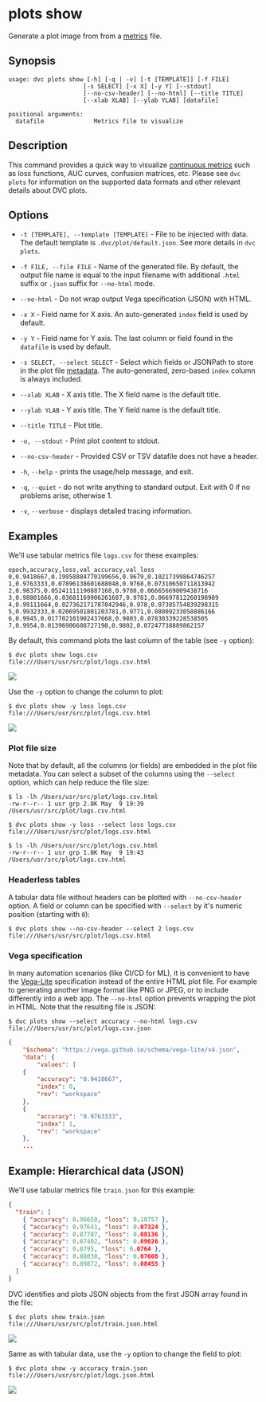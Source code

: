 # plots show

Generate a plot image from from a [metrics](/doc/command-reference/plots) file.

## Synopsis

```usage
usage: dvc plots show [-h] [-q | -v] [-t [TEMPLATE]] [-f FILE]
                     [-s SELECT] [-x X] [-y Y] [--stdout]
                     [--no-csv-header] [--no-html] [--title TITLE]
                     [--xlab XLAB] [--ylab YLAB] [datafile]

positional arguments:
  datafile              Metrics file to visualize
```

## Description

This command provides a quick way to visualize
[continuous metrics](/doc/command-reference/plots) such as loss functions, AUC
curves, confusion matrices, etc. Please see `dvc plots` for information on the
supported data formats and other relevant details about DVC plots.

## Options

- `-t [TEMPLATE], --template [TEMPLATE]` - File to be injected with data. The
  default template is `.dvc/plot/default.json`. See more details in `dvc plots`.

- `-f FILE, --file FILE` - Name of the generated file. By default, the output
  file name is equal to the input filename with additional `.html` suffix or
  `.json` suffix for `--no-html` mode.

- `--no-html` - Do not wrap output Vega specification (JSON) with HTML.

- `-x X` - Field name for X axis. An auto-generated `index` field is used by
  default.

- `-y Y` - Field name for Y axis. The last column or field found in the
  `datafile` is used by default.

- `-s SELECT, --select SELECT` - Select which fields or JSONPath to store in the
  plot file [metadata](https://vega.github.io/vega/docs/data/). The
  auto-generated, zero-based `index` column is always included.

- `--xlab XLAB` - X axis title. The X field name is the default title.

- `--ylab YLAB` - Y axis title. The Y field name is the default title.

- `--title TITLE` - Plot title.

- `-o, --stdout` - Print plot content to stdout.

- `--no-csv-header` - Provided CSV or TSV datafile does not have a header.

- `-h`, `--help` - prints the usage/help message, and exit.

- `-q`, `--quiet` - do not write anything to standard output. Exit with 0 if no
  problems arise, otherwise 1.

- `-v`, `--verbose` - displays detailed tracing information.

## Examples

We'll use tabular metrics file `logs.csv` for these examples:

```csv
epoch,accuracy,loss,val_accuracy,val_loss
0,0.9418667,0.19958884770199656,0.9679,0.10217399864746257
1,0.9763333,0.07896138601688048,0.9768,0.07310650711813942
2,0.98375,0.05241111190887168,0.9788,0.06665669009438716
3,0.98801666,0.03681169906261687,0.9781,0.06697812260198989
4,0.99111664,0.027362171787042946,0.978,0.07385754839298315
5,0.9932333,0.02069501801203781,0.9771,0.08009233058886166
6,0.9945,0.017702101902437668,0.9803,0.07830339228538505
7,0.9954,0.01396906608727198,0.9802,0.07247738889862157
```

By default, this command plots the last column of the table (see `-y` option):

```dvc
$ dvc plots show logs.csv
file:///Users/usr/src/plot/logs.csv.html
```

![](/img/plots_show.svg)

Use the `-y` option to change the column to plot:

```dvc
$ dvc plots show -y loss logs.csv
file:///Users/usr/src/plot/logs.csv.html
```

![](/img/plots_show_field.svg)

### Plot file size

Note that by default, all the columns (or fields) are embedded in the plot file
metadata. You can select a subset of the columns using the `--select` option,
which can help reduce the file size:

```dvc
$ ls -lh /Users/usr/src/plot/logs.csv.html
-rw-r--r-- 1 usr grp 2.8K May  9 19:39 /Users/usr/src/plot/logs.csv.html

$ dvc plots show -y loss --select loss logs.csv
file:///Users/usr/src/plot/logs.csv.html

$ ls -lh /Users/usr/src/plot/logs.csv.html
-rw-r--r-- 1 usr grp 1.8K May  9 19:43 /Users/usr/src/plot/logs.csv.html
```

### Headerless tables

A tabular data file without headers can be plotted with `--no-csv-header`
option. A field or column can be specified with `--select` by it's numeric
position (starting with `0`):

```dvc
$ dvc plots show --no-csv-header --select 2 logs.csv
file:///Users/usr/src/plot/logs.csv.html
```

### Vega specification

In many automation scenarios (like CI/CD for ML), it is convenient to have the
[Vega-Lite](https://vega.github.io/vega-lite/) specification instead of the
entire HTML plot file. For example to generating another image format like PNG
or JPEG, or to include differently into a web app. The `--no-html` option
prevents wrapping the plot in HTML. Note that the resulting file is JSON:

```dvc
$ dvc plots show --select accuracy --no-html logs.csv
file:///Users/usr/src/plot/logs.csv.json
```

```json
{
    "$schema": "https://vega.github.io/schema/vega-lite/v4.json",
    "data": {
        "values": [
    {
        "accuracy": "0.9418667",
        "index": 0,
        "rev": "workspace"
    },
    {
        "accuracy": "0.9763333",
        "index": 1,
        "rev": "workspace"
    },
    ...
```

## Example: Hierarchical data (JSON)

We'll use tabular metrics file `train.json` for this example:

```json
{
  "train": [
    { "accuracy": 0.96658, "loss": 0.10757 },
    { "accuracy": 0.97641, "loss": 0.07324 },
    { "accuracy": 0.87707, "loss": 0.08136 },
    { "accuracy": 0.87402, "loss": 0.09026 },
    { "accuracy": 0.8795, "loss": 0.0764 },
    { "accuracy": 0.88038, "loss": 0.07608 },
    { "accuracy": 0.89872, "loss": 0.08455 }
  ]
}
```

DVC identifies and plots JSON objects from the first JSON array found in the
file:

```dvc
$ dvc plots show train.json
file:///Users/usr/src/plot/train.json.html
```

![](/img/plots_show_json.svg)

Same as with tabular data, use the `-y` option to change the field to plot:

```dvc
$ dvc plots show -y accuracy train.json
file:///Users/usr/src/plot/logs.json.html
```

![](/img/plots_show_json_field.svg)
